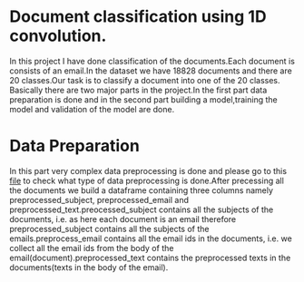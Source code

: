# Document classification using 1D convolution.
In this project I have done classification of the documents.Each document is consists of an email.In the dataset we have 18828 documents and there are 20 classes.Our task is to classify a document into one of the 20 classes.
Basically there are two major parts in the project.In the first part data preparation is done and in the second part building a model,training the model and validation of the model are done.
# Data Preparation
In this part very complex data preprocessing is done and please go to this [file](https://github.com/sanjaybasak0/dc/blob/main/Text%20Classification%20Assignment.ipynb) to check what type of data preprocessing is done.After precessing all the documents we build a dataframe containing three columns namely preprocessed_subject, preprocessed_email and preprocessed_text.preocessed_subject contains all the subjects of the documents, i.e. as here each document is an email therefore preprocessed_subject contains all the subjects of the emails.preprocess_email contains all the email ids in the documents, i.e. we collect all the email ids from the body of the email(document).preprocessed_text contains the preprocessed texts in the documents(texts in the body of the email).
